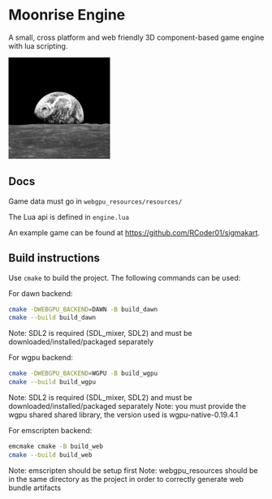 # Moonrise Engine

A small, cross platform and web friendly 3D component-based game engine with lua scripting.

<img src="earthrise.png" alt="earthrise logo" width="200"/>

## Docs

Game data must go in `webgpu_resources/resources/`

The Lua api is defined in `engine.lua`

An example game can be found at https://github.com/RCoder01/sigmakart.

## Build instructions

Use `cmake` to build the project. The following commands can be used:

For dawn backend:
```bash
cmake -DWEBGPU_BACKEND=DAWN -B build_dawn
cmake --build build_dawn
```
Note: SDL2 is required (SDL_mixer, SDL2) and must be downloaded/installed/packaged separately

For wgpu backend:
```bash
cmake -DWEBGPU_BACKEND=WGPU -B build_wgpu
cmake --build build_wgpu
```
Note: SDL2 is required (SDL_mixer, SDL2) and must be downloaded/installed/packaged separately
Note: you must provide the wgpu shared shared library, the version used is wgpu-native-0.19.4.1

For emscripten backend:
```bash
emcmake cmake -B build_web
cmake --build build_web
```
Note: emscripten should be setup first
Note: webgpu_resources should be in the same directory as the project in order to correctly generate web bundle artifacts
